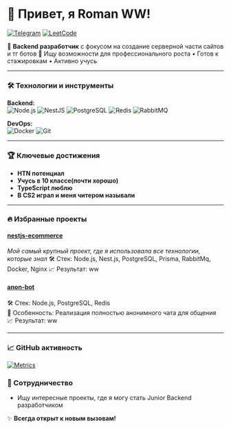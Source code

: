 # 👋 Привет, я Roman WW! 
[![Telegram](https://img.shields.io/badge/Telegram-26A5E4?style=for-the-badge&logo=telegram&logoColor=white)](https://web.telegram.org/k/#@rom1715)
[![LeetCode](https://img.shields.io/badge/LeetCode-FFA116?style=for-the-badge&logo=leetcode&logoColor=black)](https://leetcode.com/u/snm20061977/)

🚀 **Backend разработчик** с фокусом на создание серверной части сайтов и тг ботов
🎯 Ищу возможности для профессионального роста • Готов к стажировкам • Активно учусь

---

### 🛠 Технологии и инструменты

**Backend:**  
![Node.js](https://img.shields.io/badge/Node.js-339933?style=flat&logo=nodedotjs&logoColor=white)
![NestJS](https://img.shields.io/badge/NestJS-E0234E?style=flat&logo=nestjs&logoColor=white)
![PostgreSQL](https://img.shields.io/badge/PostgreSQL-4169E1?style=flat&logo=postgresql&logoColor=white)
![Redis](https://img.shields.io/badge/Redis-DC382D?style=flat&logo=redis&logoColor=white)
![RabbitMQ](https://img.shields.io/badge/RabbitMQ-FF6600?style=flat&logo=rabbitmq&logoColor=white)

**DevOps:**  
![Docker](https://img.shields.io/badge/Docker-2496ED?style=flat&logo=docker&logoColor=white)
![Git](https://img.shields.io/badge/Git-F05032?style=flat&logo=git&logoColor=white)

---

### 🏆 Ключевые достижения
- **HTN потенциал**
- **Учусь в 10 классе(почти хорошо)**
- **TypeScript люблю**
- **В CS2 играл и меня читером называли**

---

### 🔥 Избранные проекты
#### [nestjs-ecommerce](https://github.com/romsaint/nestjs-ecommerce)
_Мой самый крупный проект, где я использовала все технологии, которые знал_
🛠 Стек: Node.js, Nest.js, PostgreSQL, Prisma, RabbitMq, Docker, Nginx
📈 Результат: ww

#### [anon-bot](https://github.com/romsaint/anon-bot)
🛠 Стек: Node.js, PostgreSQL, Redis  
🚀 Особенность: Реализация полностью анонимного чата для общения
📈 Результат: ww

---

### 📈 GitHub активность
[![Metrics](https://metrics.lecoq.io/romsaint?template=classic&isocalendar=1&isocalendar.theme=iso&isocalendar.duration=full-year&isocalendar.levels=!null&languages=1&achievements=1&activity=1&config.timezone=Europe%2FMoscow)](https://github.com/romsaint)

### 🤝 Сотрудничество
- Ищу интересные проекты, где я могу стать Junior Backend разработчиком

✨ **Всегда открыт к новым вызовам!**
